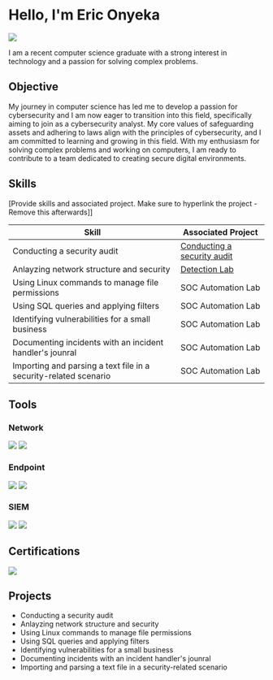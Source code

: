 # Hello, I'm Eric Onyeka
<a href="https://linkedin.com"><img src="https://img.shields.io/badge/-LinkedIn-0072b1?&style=for-the-badge&logo=linkedin&logoColor=white" /></a>


I am a recent computer science graduate with a strong interest in technology and a passion for solving complex problems.

## Objective

My journey in computer science has led me to develop a passion for cybersecurity and I am now eager to transition into this field, specifically aiming to join as a cybersecurity analyst.  My core values of safeguarding assets and adhering to laws align with the principles of cybersecurity, and I am committed to learning and growing in this field. With my enthusiasm for solving complex problems and working on computers, I am ready to contribute to a team dedicated to creating secure digital environments.


## Skills
[Provide skills and associated project. Make sure to hyperlink the project - Remove this afterwards]]

| Skill                                         | Associated Project         |
|-----------------------------------------------|----------------------------|
|      Conducting a security audit     | <a href="https://github.com/ericonyeka2/Conducting-a-security-audit">Conducting a security audit</a>|
| Anlayzing network structure and security | <a href="https://google.com">Detection Lab</a>|
| Using Linux commands to manage file permissions        | SOC Automation Lab|
| Using SQL queries and applying filters  | SOC Automation Lab|
| Identifying vulnerabilities for a small business| SOC Automation Lab|
| Documenting incidents with an incident handler's jounral| SOC Automation Lab|
| Importing and parsing a text file in a security-related scenario| SOC Automation Lab|

## Tools

### Network
<div>
    <img src="https://img.shields.io/badge/-Wireshark-1679A7?&style=for-the-badge&logo=Wireshark&logoColor=white" />
    <img src="https://img.shields.io/badge/-Suricata-EF3B2D?&style=for-the-badge&logo=Suricata&logoColor=white" />
</div>

### Endpoint
<div>
    <img src="https://img.shields.io/badge/-Microsoft_Defender_for_Endpoint-00A4EF?&style=for-the-badge&logo=Microsoft&logoColor=white" />
    <img src="https://img.shields.io/badge/-Velociraptor-4B275F?&style=for-the-badge&logo=Velociraptor&logoColor=white" />
</div>

### SIEM
<div>
    <img src="https://img.shields.io/badge/-Microsoft_Sentinel-0078D4?&style=for-the-badge&logo=Microsoft&logoColor=white" />
    <img src="https://img.shields.io/badge/-Splunk-000000?&style=for-the-badge&logo=Splunk&logoColor=white" />
</div>

## Certifications

<div>
    <a href="https://coursera.org/share/ff72fefe626421ed291ae095b181bf77" target="_blank">
    <img src="https://img.shields.io/badge/-Google%20Cybersecurity-4285F4?&style=for-the-badge&logo=Google&logoColor=white" />
</a>

</div>

## Projects
- Conducting a security audit  
- Anlayzing network structure and security
- Using Linux commands to manage file permissions
- Using SQL queries and applying filters
- Identifying vulnerabilities for a small business
- Documenting incidents with an incident handler's jounral
- Importing and parsing a text file in a security-related scenario
